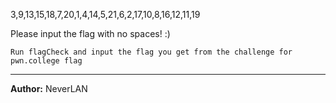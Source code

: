 3,9,13,15,18,7,20,1,4,14,5,21,6,2,17,10,8,16,12,11,19

Please input the flag with no spaces! :)

```Run flagCheck and input the flag you get from the challenge for pwn.college flag```

---
**Author:** NeverLAN
